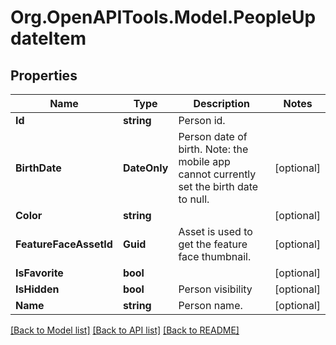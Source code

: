 # Org.OpenAPITools.Model.PeopleUpdateItem

## Properties

Name | Type | Description | Notes
------------ | ------------- | ------------- | -------------
**Id** | **string** | Person id. | 
**BirthDate** | **DateOnly** | Person date of birth. Note: the mobile app cannot currently set the birth date to null. | [optional] 
**Color** | **string** |  | [optional] 
**FeatureFaceAssetId** | **Guid** | Asset is used to get the feature face thumbnail. | [optional] 
**IsFavorite** | **bool** |  | [optional] 
**IsHidden** | **bool** | Person visibility | [optional] 
**Name** | **string** | Person name. | [optional] 

[[Back to Model list]](../../README.md#documentation-for-models) [[Back to API list]](../../README.md#documentation-for-api-endpoints) [[Back to README]](../../README.md)

